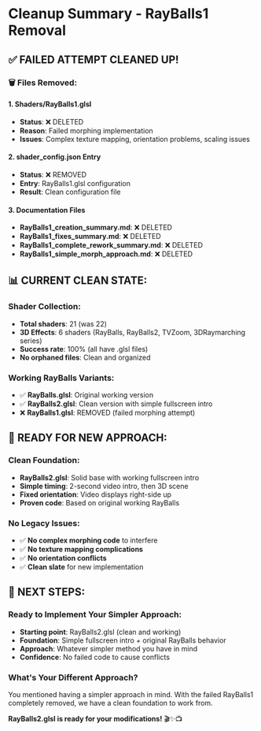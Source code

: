 # Cleanup Summary - RayBalls1 Removal

## ✅ FAILED ATTEMPT CLEANED UP!

### **🗑️ Files Removed:**

#### **1. Shaders/RayBalls1.glsl**
- **Status**: ❌ DELETED
- **Reason**: Failed morphing implementation
- **Issues**: Complex texture mapping, orientation problems, scaling issues

#### **2. shader_config.json Entry**
- **Status**: ❌ REMOVED
- **Entry**: RayBalls1.glsl configuration
- **Result**: Clean configuration file

#### **3. Documentation Files**
- **RayBalls1_creation_summary.md**: ❌ DELETED
- **RayBalls1_fixes_summary.md**: ❌ DELETED  
- **RayBalls1_complete_rework_summary.md**: ❌ DELETED
- **RayBalls1_simple_morph_approach.md**: ❌ DELETED

## 📊 CURRENT CLEAN STATE:

### **Shader Collection:**
- **Total shaders**: 21 (was 22)
- **3D Effects**: 6 shaders (RayBalls, RayBalls2, TVZoom, 3DRaymarching series)
- **Success rate**: 100% (all have .glsl files)
- **No orphaned files**: Clean and organized

### **Working RayBalls Variants:**
- ✅ **RayBalls.glsl**: Original working version
- ✅ **RayBalls2.glsl**: Clean version with simple fullscreen intro
- ❌ **RayBalls1.glsl**: REMOVED (failed morphing attempt)

## 🎯 READY FOR NEW APPROACH:

### **Clean Foundation:**
- **RayBalls2.glsl**: Solid base with working fullscreen intro
- **Simple timing**: 2-second video intro, then 3D scene
- **Fixed orientation**: Video displays right-side up
- **Proven code**: Based on original working RayBalls

### **No Legacy Issues:**
- ✅ **No complex morphing code** to interfere
- ✅ **No texture mapping complications**
- ✅ **No orientation conflicts**
- ✅ **Clean slate** for new implementation

## 🚀 NEXT STEPS:

### **Ready to Implement Your Simpler Approach:**
- **Starting point**: RayBalls2.glsl (clean and working)
- **Foundation**: Simple fullscreen intro + original RayBalls behavior
- **Approach**: Whatever simpler method you have in mind
- **Confidence**: No failed code to cause conflicts

### **What's Your Different Approach?**
You mentioned having a simpler approach in mind. With the failed RayBalls1 completely removed, we have a clean foundation to work from.

**RayBalls2.glsl is ready for your modifications!** 🎬✨📺
